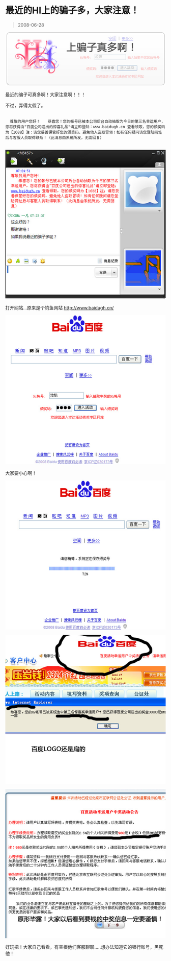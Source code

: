 # 最近的HI上的骗子多，大家注意！ 

> 2008-06-28

<div class="pcs-article-content_ptkaiapt4bxy_baiduscarticle" id="detailArticleContent_ptkaiapt4bxy_baiduscarticle">
 <p>
  <img class="blogimg" small="0" src="images/ae5154695103334ede7c9c56abf92fba.jpg"/>
 </p>
 <p>
  最近的骗子可真多啊！大家注意啊！！！
 </p>
 <p>
  不过，弄得太假了。
 </p>
 <code>
  尊敬的用户您好！　　恭喜您！您的帐号已被本公司后台自动抽取为今日的第三名幸运用户，您将获得由"百度公司送出的惊喜礼品"请立即登陆：www.baidugh.cn 查看领取，您的颁奖码为【1688】注：请您妥善保管好您的颁奖码，避免他人盗取冒领！如有任何疑问请您登陆网址后与客服人员取得联系！（此消息由系统所发，无需回复）
 </code>
 <p>
  <img class="blogimg" small="0" src="images/98de8e38840006ad50c21fb3278f0ae7.jpg"/>
 </p>
 <p>
  打开网站...原来是个钓鱼网站
  <a href="http://www.baidugh.cn/">
   http://www.baidugh.cn/
  </a>
 </p>
 <p>
 </p>
 <p>
  <img class="blogimg" small="0" src="images/a08c175a949963e383574de320a17617.jpg"/>
 </p>
 <p>
  大家要小心啊！
 </p>
 <p>
 </p>
 <p>
  <img class="blogimg" small="0" src="images/851eb9588fec4cf80c5157d84bda71c0.jpg"/>
 </p>
 <p>
 </p>
 <p>
  <img class="blogimg" small="0" src="images/c827d0aa97034d94d509c03f3304f47d.jpg"/>
 </p>
 <p>
 </p>
 <p>
  <img class="blogimg" small="0" src="images/db26683d28dcda76dc2849e815cae493.jpg"/>
 </p>
 <p>
  好玩把！大家自己看看，有空根他们客服聊聊.....想办法知道它的银行账号，黑死他！
 </p>
</div>


